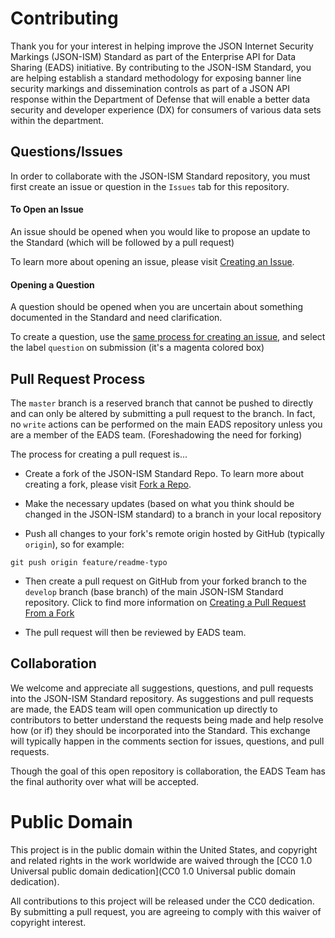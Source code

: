 # Contributing

Thank you for your interest in helping improve the JSON Internet Security Markings (JSON-ISM) Standard as part of the Enterprise API for Data Sharing (EADS) initiative.  By contributing to the JSON-ISM Standard, you are helping establish a standard methodology for exposing banner line security markings and dissemination controls as part of a JSON API response within the Department of Defense that will enable a better data security and developer experience (DX) for consumers of various data sets within the department.

## Questions/Issues

In order to collaborate with the JSON-ISM Standard repository, you must first create an issue or question in the `Issues` tab for this repository.

#### To Open an Issue

An issue should be opened when you would like to propose an update to the Standard (which will be followed by a pull request)

To learn more about opening an issue, please visit [Creating an Issue](https://help.github.com/articles/creating-an-issue/).

#### Opening a Question

A question should be opened when you are uncertain about something documented in the Standard and need clarification.

To create a question, use the [same process for creating an issue](https://help.github.com/articles/creating-an-issue/), and select the label `question` on submission (it's a magenta colored box)

## Pull Request Process

The `master` branch is a reserved branch that cannot be pushed to directly and can only be altered by submitting a pull request to the branch.  In fact, no `write` actions can be performed on the main EADS repository unless you are a member of the EADS team.  (Foreshadowing the need for forking)

The process for creating a pull request is...
* Create a fork of the JSON-ISM Standard Repo.  To learn more about creating a fork, please visit [Fork a Repo](https://help.github.com/articles/fork-a-repo/).

* Make the necessary updates (based on what you think should be changed in the JSON-ISM standard) to a branch in your local repository

* Push all changes to your fork's remote origin hosted by GitHub (typically `origin`), so for example:

```
git push origin feature/readme-typo
```

* Then create a pull request on GitHub from your forked branch to the `develop` branch (base branch) of the main JSON-ISM Standard repository.  Click to find more information on [Creating a Pull Request From a Fork](https://help.github.com/articles/creating-a-pull-request-from-a-fork/)

* The pull request will then be reviewed by EADS team.

## Collaboration
We welcome and appreciate all suggestions, questions, and pull requests into the JSON-ISM Standard repository.  As suggestions and pull requests are made, the EADS team will open communication up directly to contributors to better understand the requests being made and help resolve how (or if) they should be incorporated into the Standard.  This exchange will typically happen in the comments section for issues, questions, and pull requests.

Though the goal of this open repository is collaboration, the EADS Team has the final authority over what will be accepted. 


# Public Domain

This project is in the public domain within the United States, and copyright and related rights in the work worldwide are waived through the [CC0 1.0 Universal public domain dedication](CC0 1.0 Universal public domain dedication).

All contributions to this project will be released under the CC0 dedication. By submitting a pull request, you are agreeing to comply with this waiver of copyright interest.
